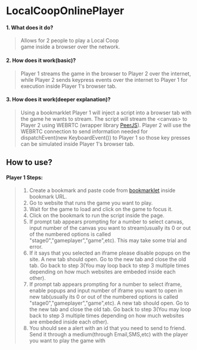 # LocalCoopOnlinePlayer
  #### 1. What does it do?
  >Allows for 2 people to play a Local Coop <br>
  >game inside a browser over the network.
  #### 2. How does it work(basic)?
  >Player 1 streams the game in the browser to Player 2 over the internet, <br>
  >while Player 2 sends keypress events over the internet to Player 1 for <br>
  >execution inside Player 1's browser tab.
  #### 3. How does it work(deeper explanation)?
  >Using a bookmarklet Player 1 will inject a script into a browser tab 
  >with the game he wants to stream. The script will stream the \<canvas\>
  >to Player 2 using WEBRTC (wrapper library [PeerJS](https://peerjs.com/)). 
  >Player 2 will use the WEBRTC connection to send information needed for
  > dispatchEvent(new KeyboardEvent()) to Player 1 so those key presses can
  > be simulated inside Player 1's browser tab.
  ## How to use?
  #### Player 1 Steps:
  > 1. Create a bookmark and paste code from [bookmarklet](https://github.com/seamoose44499958/LocalCoopOnlinePlayer/blob/master/src/bookmarklet.txt "Can triple click to highlight all the code") inside bookmark URL. <br>
  > 2. Go to website that runs the game you want to play. <br>
  > 3. Wait for the game to load and click on the game to focus it. <br>
  > 4. Click on the bookmark to run the script inside the page. <br>
  > 5. If prompt tab appears prompting for a number to select canvas, input number of the canvas you want to stream(usually its 0 or out of the numbered options is called "stage0","gameplayer","game",etc). This may take some trial and error. <br>
  > 6. If it says that you selected an iframe please disable popups on the site. A new tab should open. Go to the new tab and close the old tab. Go back to step 3(You may loop back to step 3 multiple times depending on how much websites are embeded inside each other). <br>
  > 7.  If prompt tab appears prompting for a number to select iframe, enable popups and input number of iframe you want to open in new tab(usually its 0 or out of the numbered options is called "stage0","gameplayer","game",etc). A new tab should open. Go to the new tab and close the old tab. Go back to step 3(You may loop back to step 3 multiple times depending on how much websites are embeded inside each other). <br>
  > 8. You should see a alert with an id that you need to send to friend. Send it through a medium(through Email,SMS,etc) with the player you want to play the game with <br>
